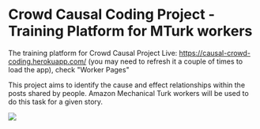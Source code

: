 # Crowd Causal Coding Project - Training Platform for MTurk workers
The training platform for Crowd Causal Project
Live: https://causal-crowd-coding.herokuapp.com/ (you may need to refresh it a couple of times to load the app), check "Worker Pages"

This project aims to identify the cause and effect relationships within the posts shared by people. Amazon Mechanical Turk workers will be used to do this task for a given story.

<img src="https://iremgokceyildirim.com/v2/images/portfolio/crowd/causalplatform.png"/>

